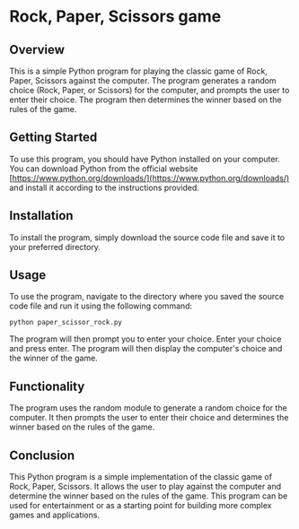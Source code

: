 # Rock, Paper, Scissors game

## Overview

This is a simple Python program for playing the classic game of Rock, Paper, Scissors against the computer. The program generates a random choice (Rock, Paper, or Scissors) for the computer, and prompts the user to enter their choice. The program then determines the winner based on the rules of the game.

## Getting Started
To use this program, you should have Python installed on your computer. You can download Python from the official website [https://www.python.org/downloads/](https://www.python.org/downloads/) and install it according to the instructions provided.

## Installation

To install the program, simply download the source code file and save it to your preferred directory.

## Usage
To use the program, navigate to the directory where you saved the source code file and run it using the following command:
```
python paper_scissor_rock.py

```
The program will then prompt you to enter your choice. Enter your choice and press enter. The program will then display the computer's choice and the winner of the game.

## Functionality

The program uses the random module to generate a random choice for the computer. It then prompts the user to enter their choice and determines the winner based on the rules of the game.


## Conclusion

This Python program is a simple implementation of the classic game of Rock, Paper, Scissors. It allows the user to play against the computer and determine the winner based on the rules of the game. This program can be used for entertainment or as a starting point for building more complex games and applications.